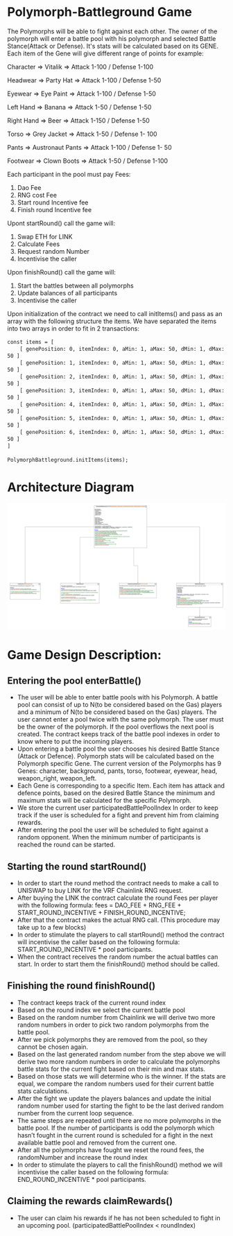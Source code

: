 # Polymorph-Battleground Game

The Polymorphs will be able to fight against each other. The owner of the polymorph will enter a battle pool with his
polymorph and selected Battle Stance(Attack or Defense). It's stats will be calculated based on its GENE. Each item of the Gene will give different range of points for example:

Character => Vitalik => Attack 1-100 / Defense 1-100

Headwear => Party Hat => Attack 1-100 / Defense 1-50

Eyewear => Eye Paint => Attack 1-100 / Defense 1-50

Left Hand => Banana => Attack 1-50 / Defense 1-50

Right Hand => Beer => Attack 1-150 / Defense 1-50

Torso => Grey Jacket => Attack 1-50 / Defense 1- 100

Pants => Austronaut Pants => Attack 1-100 / Defense 1- 50

Footwear => Clown Boots => Attack 1-50 / Defense 1-100

Each participant in the pool must pay Fees:
1. Dao Fee
2. RNG cost Fee
3. Start round Incentive fee
4. Finish round Incentive fee


Upont startRound() call the game will:
1. Swap ETH for LINK
2. Calculate Fees
3. Request random Number
4. Incentivise the caller

Upon finishRound() call the game will:
1. Start the battles between all polymorphs
2. Update balances of all participants
3. Incentivise the caller


Upon initialization of the contract we need to call initItems() and pass as an array with the following structure the items. We have separated the items into two arrays in order to fit in 2 transactions:

```
const items = [
    [ genePosition: 0, itemIndex: 0, aMin: 1, aMax: 50, dMin: 1, dMax: 50 ]
    [ genePosition: 1, itemIndex: 0, aMin: 1, aMax: 50, dMin: 1, dMax: 50 ]
    [ genePosition: 2, itemIndex: 0, aMin: 1, aMax: 50, dMin: 1, dMax: 50 ]
    [ genePosition: 3, itemIndex: 0, aMin: 1, aMax: 50, dMin: 1, dMax: 50 ]
    [ genePosition: 4, itemIndex: 0, aMin: 1, aMax: 50, dMin: 1, dMax: 50 ]
    [ genePosition: 5, itemIndex: 0, aMin: 1, aMax: 50, dMin: 1, dMax: 50 ]
    [ genePosition: 6, itemIndex: 0, aMin: 1, aMax: 50, dMin: 1, dMax: 50 ]
]

PolymorphBattleground.initItems(items);

```

# Architecture Diagram
![Alt text](./images/BattleGroundDiagram.png?raw=true "Title")

# Game Design Description: 

## Entering the pool enterBattle()
- The user will be able to enter battle pools with his Polymorph. A battle pool can consist of up to N(to be considered based on the Gas) players and a minimum of N(to be considered based on the Gas) players. The user cannot enter a pool twice with the same polymorph. The user must be the owner of the polymorph. If the pool overflows the next pool is created. The contract keeps track of the battle pool indexes in order to know where to put the incoming players.
- Upon entering a battle pool the user chooses his desired Battle Stance (Attack or Defence). Polymorph stats will be calculated based on the Polymorph specific Gene. The current version of the Polymorphs has 9 Genes: character, background, pants, torso, footwear, eyewear, head, weapon_right, weapon_left. 
- Each Gene is corresponding to a specific Item. Each item has attack and defence points, based on the desired Battle Stance the minimum and maximum stats will be calculated for the specific Polymorph.
- We store the current user participatedBattlePoolIndex In order to keep track if the user is scheduled for a fight and prevent him from claiming rewards.
- After entering the pool the user will be scheduled to fight against a random opponent. When the minimum number of participants is reached the round can be started. 

## Starting the round startRound() 
- In order to start the round method the contract needs to make a call to UNISWAP to buy LINK for the VRF Chainlink RNG request.
- After buying the LINK the contract calculate the round Fees per player with the following formula: fees  = DAO_FEE + RNG_FEE + START_ROUND_INCENTIVE + FINISH_ROUND_INCENTIVE;
- After that the contract makes the actual RNG call. (This procedure may take up to a few blocks)
- In order to stimulate the players to call startRound() method the contract will incentivise the caller based on the following formula: START_ROUND_INCENTIVE * pool participants.
- When the contract receives the random number the actual battles can start. In order to start them the finishRound() method should be called.

## Finishing the round finishRound()
- The contract keeps track of the current round index
- Based on the round index we select the current battle pool
- Based on the random number from Chainlink we will derive two more random numbers in order to pick two random polymorphs from the battle pool.
- After we pick polymorphs they are removed from the pool, so they cannot be chosen again.
- Based on the last generated random number from the step above we will derive two more random numbers in order to calculate the polymorphs battle stats for the current fight based on their min and max stats.
- Based on those stats we will determine who is the winner. If the stats are equal, we compare the random numbers used for their current battle stats calculations.
- After the fight we update the players balances and update the initial random number used for starting the fight to be the last derived random number from the current loop sequence.
- The same steps are repeated until there are no more polymorphs in the battle pool. If the number of participants is odd the polymorph which hasn’t fought in the current round is scheduled for a fight in the next available battle pool and removed from the current one.
- After all the polymorphs have fought we reset the round fees, the randomNumber and increase the round index
- In order to stimulate the players to call the finishRound() method we will incentivise the caller based on the following formula: END_ROUND_INCENTIVE * pool participants.

## Claiming the rewards claimRewards()
- The user can claim his rewards if he has not been scheduled to fight in an upcoming pool. (participatedBattlePoolIndex < roundIndex)
